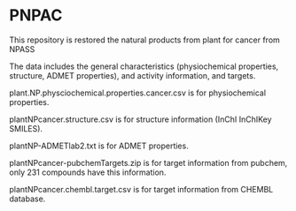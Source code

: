 # PNPAC
This repository is restored the natural products from plant for cancer from NPASS

The data includes the general characteristics (physiochemical properties, structure, ADMET properties), and activity information, and targets.

plant.NP.physciochemical.properties.cancer.csv is for physiochemical properties.

plantNPcancer.structure.csv is for structure information (InChI	InChIKey	SMILES).

plantNP-ADMETlab2.txt is for ADMET properties.

plantNPcancer-pubchemTargets.zip is for target information from pubchem, only 231 compounds have this information.

plantNPcancer.chembl.target.csv is for target information from CHEMBL database.

